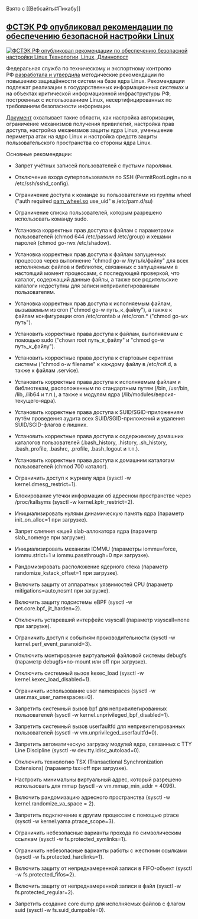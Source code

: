 
Взято с [[Вебсайты#Пикабу]]


## [ФСТЭК РФ опубликовал рекомендации по обеспечению безопасной настройки Linux](https://pikabu.ru/story/fstyek_rf_opublikoval_rekomendatsii_po_obespecheniyu_bezopasnoy_nastroyki_linux_9884561)⁠⁠

[![ФСТЭК РФ опубликовал рекомендации по обеспечению безопасной настройки Linux Технологии, Linux, Длиннопост](https://cs14.pikabu.ru/post_img/2023/01/26/1/16746849312185830.jpg)](https://pikabu.ru/story/fstyek_rf_opublikoval_rekomendatsii_po_obespecheniyu_bezopasnoy_nastroyki_linux_9884561)

Федеральная служба по техническому и экспортному контролю РФ [разработала и утвердила](https://zxx.org/0uwmxylyii) методические рекомендации по повышению защищённости систем на базе ядра Linux. Рекомендации подлежат реализации в государственных информационных системах и на объектах критической информационной инфраструктуры РФ, построенных с использованием Linux, несертифицированных по требованиям безопасности информации.

[Документ](https://zxx.org/0uwmxylyii) охватывает такие области, как настройка авторизации, ограничение механизмов получения привилегий, настройка прав доступа, настройка механизмов защиты ядра Linux, уменьшение периметра атак на ядро Linux и настройка средств защиты пользовательского пространства со стороны ядра Linux.

Основные рекомендации:

- Запрет учётных записей пользователей с пустыми паролями.
    
- Отключение входа суперпользователя по SSH (PermitRootLogin=no в /etc/ssh/sshd_config).
    
- Ограничение доступа к команде su пользователями из группы wheel ("auth required [pam_wheel.so](http://pam_wheel.so/) use_uid" в /etc/pam.d/su)
    
- Ограничение списка пользователей, которым разрешено использовать команду sudo.
    
- Установка корректных прав доступа к файлам с параметрами пользователей (chmod 644 /etc/passwd /etc/group) и хешами паролей (chmod go-rwx /etc/shadow).
    
- Установка корректных прав доступа к файлам запущенных процессов через выполнение "chmod go-w /путь/к/файлу" для всех исполняемых файлов и библиотек, связанных с запущенными в настоящий момент процессами, с последующей проверкой, что каталог, содержащий данные файлы, а также все родительские каталоги недоступны для записи непривилегированным пользователям.
    
- Установка корректных прав доступа к исполняемым файлам, вызываемым из cron ("chmod go-w путь_к_файлу"), а также к файлам конфигурации cron /etc/crontab и /etc/cron.* ("chmod go-wx путь").
    
- Установить корректные права доступа к файлам, выполняемым с помощью sudo ("chown root путь_к_файлу" и "chmod go-w путь_к_файлу").
    
- Установить корректные права доступа к стартовым скриптам системы ("chmod o-w filename" к каждому файлу в /etc/rc#.d, а также к файлам .service).
    
- Установить корректные права доступа к исполняемым файлам и библиотекам, расположенным по стандартным путям (/bin, /usr/bin, /lib, /lib64 и т.п.), а также к модулям ядра (/lib/modules/версия-текущего-ядра).
    
- Установить корректные права доступа к SUID/SGID-приложениям путём проведения аудита всех SUID/SGID-приложений и удаления SUID/SGID-флагов с лишних.
    
- Установить корректные права доступа к содержимому домашних каталогов пользователей (.bash_history, .history, .sh_history, .bash_profile, .bashrc, .profile, .bash_logout и т.п.).
    
- Установить корректные права доступа к домашним каталогам пользователей (chmod 700 каталог).
    
- Ограничить доступ к журналу ядра (sysctl -w kernel.dmesg_restrict=1).
    
- Блокирование утечки информации об адресном пространстве через /proc/kallsyms (sysctl -w kernel.kptr_restrict=2).
    
- Инициализировать нулями динамическую память ядра (параметр init_on_alloc=1 при загрузке).
    
- Запрет слияния кэшей slab-аллокатора ядра (параметр slab_nomerge при загрузке).
    
- Инициализировать механизм IOMMU (параметры iommu=force, iommu.strict=1 и iommu.passthrough=0 при загрузке).
    
- Рандомизировать расположение ядерного стека (параметр randomize_kstack_offset=1 при загрузке).
    
- Включить защиту от аппаратных уязвимостей CPU (параметр mitigations=auto,nosmt при загрузке).
    
- Включить защиту подсистемы eBPF (sysctl -w net.core.bpf_jit_harden=2).
    
- Отключить устаревший интерфейс vsyscall (параметр vsyscall=none при загрузке).
    
- Ограничить доступ к событиям производительности (sysctl -w kernel.perf_event_paranoid=3).
    
- Отключить монтирование виртуальной файловой системы debugfs (параметр debugfs=no-mount или off при загрузке).
    
- Отключить системный вызов kexec_load (sysctl -w kernel.kexec_load_disabled=1).
    
- Ограничить использование user namespaces (sysctl -w user.max_user_namespaces=0).
    
- Запретить системный вызов bpf для непривилегированных пользователей (sysctl -w kernel.unprivileged_bpf_disabled=1).
    
- Запретить системный вызов userfaultfd для непривилегированных пользователей (sysctl -w vm.unprivileged_userfaultfd=0).
    
- Запретить автоматическую загрузку модулей ядра, связанных с TTY Line Discipline (sysctl -w dev.tty.ldisc_autoload=0).
    
- Отключить технологию TSX (Transactional Synchronization Extensions) (параметр tsx=off при загрузке).
    
- Настроить минимальны виртуальный адрес, который разрешено использовать для mmap (sysctl -w vm.mmap_min_addr = 4096).
    
- Включить рандомизацию адресного пространства (sysctl -w kernel.randomize_va_space = 2).
    
- Запретить подключение к другим процессам с помощью ptrace (sysctl -w kernel.yama.ptrace_scope=3).
    
- Ограничить небезопасные варианты прохода по символическим ссылкам (sysctl -w fs.protected_symlinks=1).
    
- Ограничить небезопасные варианты работы с жесткими ссылками (sysctl -w fs.protected_hardlinks=1).
    
- Включить защиту от непреднамеренной записи в FIFO-объект (sysctl -w fs.protected_fifos=2).
    
- Включить защиту от непреднамеренной записи в файл (sysctl -w fs.protected_regular=2).
    
- Запретить создание core dump для исполняемых файлов с флагом suid (sysctl -w fs.suid_dumpable=0).
